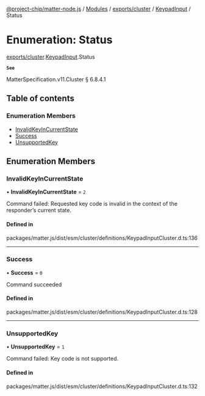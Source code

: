 [@project-chip/matter-node.js](../README.md) / [Modules](../modules.md) / [exports/cluster](../modules/exports_cluster.md) / [KeypadInput](../modules/exports_cluster.KeypadInput.md) / Status

# Enumeration: Status

[exports/cluster](../modules/exports_cluster.md).[KeypadInput](../modules/exports_cluster.KeypadInput.md).Status

**`See`**

MatterSpecification.v11.Cluster § 6.8.4.1

## Table of contents

### Enumeration Members

- [InvalidKeyInCurrentState](exports_cluster.KeypadInput.Status.md#invalidkeyincurrentstate)
- [Success](exports_cluster.KeypadInput.Status.md#success)
- [UnsupportedKey](exports_cluster.KeypadInput.Status.md#unsupportedkey)

## Enumeration Members

### InvalidKeyInCurrentState

• **InvalidKeyInCurrentState** = ``2``

Command failed: Requested key code is invalid in the context of the responder’s current state.

#### Defined in

packages/matter.js/dist/esm/cluster/definitions/KeypadInputCluster.d.ts:136

___

### Success

• **Success** = ``0``

Command succeeded

#### Defined in

packages/matter.js/dist/esm/cluster/definitions/KeypadInputCluster.d.ts:128

___

### UnsupportedKey

• **UnsupportedKey** = ``1``

Command failed: Key code is not supported.

#### Defined in

packages/matter.js/dist/esm/cluster/definitions/KeypadInputCluster.d.ts:132
